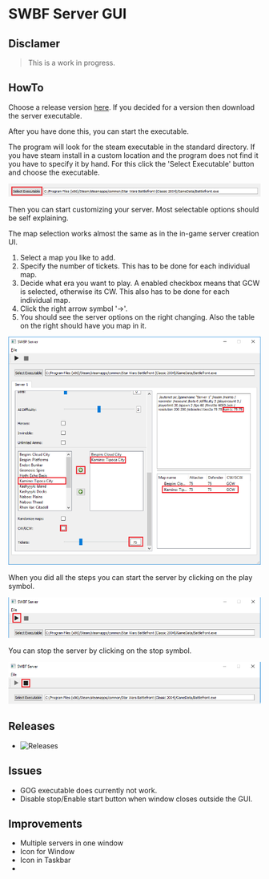 # SWBF Server GUI

## Disclamer

> This is a work in progress.

## HowTo

Choose a release version [here](https://github.com/21stcenturyclan/swbf-server-gui/releases).
If you decided for a version then download the server executable.

After you have done this, you can start the executable.

The program will look for the steam executable in the standard directory.
If you have steam install in a custom location and the program does not find it you have to specify it by hand.
For this click the 'Select Executable' button and choose the executable.

![Exe Selection](https://github.com/21stcenturyclan/swbf-server-gui/blob/master/readme/select_exe.png)

Then you can start customizing your server.
Most selectable options should be self explaining.

The map selection works almost the same as in the in-game server creation UI.
1. Select a map you like to add.
2. Specify the number of tickets. This has to be done for each individual map.
3. Decide what era you want to play. A enabled checkbox means that GCW is selected, otherwise its CW. This also has to be done for each individual map.
4. Click the right arrow symbol '->'.
5. You should see the server options on the right changing. Also the table on the right should have you map in it.

![Map Selection](https://github.com/21stcenturyclan/swbf-server-gui/blob/master/readme/select_map.png)

When you did all the steps you can start the server by clicking on the play symbol.

![Start Server](https://github.com/21stcenturyclan/swbf-server-gui/blob/master/readme/start.png)

You can stop the server by clicking on the stop symbol.

![Stop Server](https://github.com/21stcenturyclan/swbf-server-gui/blob/master/readme/stop.png)


## Releases 

- ![Releases](https://github.com/21stcenturyclan/swbf-server-gui/releases)


## Issues

- GOG executable does currently not work.
- Disable stop/Enable start button when window closes outside the GUI.

## Improvements

- Multiple servers in one window
- Icon for Window
- Icon in Taskbar
-
